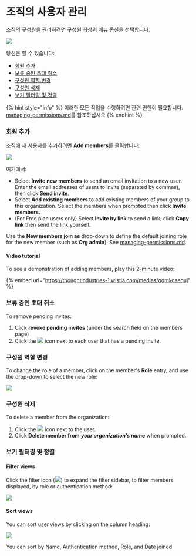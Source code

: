 # 조직의 사용자 관리

조직의 구성원을 관리하려면 구성원 최상위 메뉴 옵션을 선택합니다.

![](<../../../.gitbook/assets/spaces\_-MdwVZ6HOZriajCf5nXH\_uploads\_git-blob-2d37830a537650a9169a8c113bb943dc75fd7978\_Screen Shot 2022-02-24 at 1.05.40 PM.png>)

당신은 할 수 있습니다:

* [회원 추가](manage-users-in-your-organizations.md#add-members)
* [보류 중인 초대 취소](manage-users-in-your-organizations.md#filter-and-search-views)
* [구성원 역할 변경](manage-users-in-your-organizations.md#change-member-role)
* [구성원 삭제](manage-users-in-your-organizations.md#delete-members)
* [보기 필터링 및 정렬](manage-users-in-your-organizations.md#filter-and-search-views)

{% hint style="info" %}
이러한 모든 작업을 수행하려면 관련 권한이 필요합니다.\
[managing-permissions.md](managing-permissions.md "mention")를 참조하십시오
{% endhint %}

### 회원 추가

조직에 새 사용자를 추가하려면 **Add members**를 클릭합니다:

![](<../../../.gitbook/assets/spaces\_-MdwVZ6HOZriajCf5nXH\_uploads\_git-blob-aeaac4d4bc895f3524f25dd9128a28f00a262ad6\_Screen Shot 2022-02-24 at 12.51.45 PM.png>)

여기에서:

* Select **Invite new members** to send an email invitation to a new user. Enter the email addresses of users to invite (separated by commas), then click **Send invite**.
* Select **Add existing members** to add existing members of your group to this organization. Select the members when prompted then click **Invite members.**
* (For Free plan users only) Select **Invite by link** to send a link; click **Copy link** then send the link yourself.

Use the **New members join as** drop-down to define the default joining role for the new member (such as **Org admin**). See [managing-permissions.md](managing-permissions.md "mention").

#### Video tutorial

To see a demonstration of adding members, play this 2-minute video:

{% embed url="https://thoughtindustries-1.wistia.com/medias/qqmkcaequj" %}

### 보류 중인 초대 취소

To remove pending invites:

1. Click **revoke pending invites** (under the search field on the members page)
2. Click the ![](../../../.gitbook/assets/Screenshot%202022-03-11%20at%2008.05.56.png) icon next to each user that has a pending invite.

### 구성원 역할 변경

To change the role of a member, click on the member's **Role** entry, and use the drop-down to select the new role:

![](../../../.gitbook/assets/Member%20roles.png)

### 구성원 삭제

To delete a member from the organization:

1. Click the ![](../../../.gitbook/assets/Screenshot%202022-03-11%20at%2008.05.56.png) icon next to the user.
2. Click **Delete member from** _**your organization’s name**_ when prompted.

### 보기 필터링 및 정렬

#### Filter views

Click the filter icon (![](../../../.gitbook/assets/Screenshot%202022-03-11%20at%2008.47.59.png)) to expand the filter sidebar, to filter members displayed, by role or authentication method:

![](../../../.gitbook/assets/Screenshot%202022-03-11%20at%2008.51.43.png)

#### Sort views

You can sort user views by clicking on the column heading:

![](../../../.gitbook/assets/Screenshot%202022-03-11%20at%2009.01.07.png)

You can sort by Name, Authentication method, Role, and Date joined
